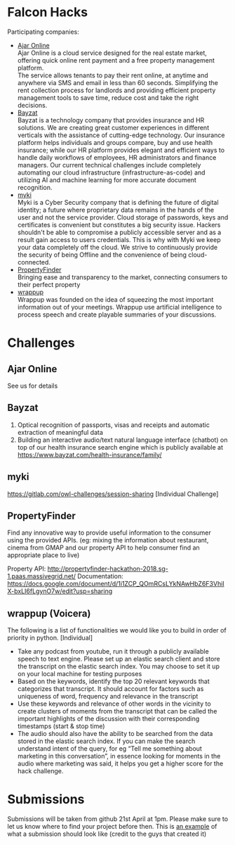 # Falcon Hacks
Participating companies:<br />
<ul>
  <li><a href='https://www.ajar.com.kw/en'>Ajar Online</a>
    <br />
    Ajar Online is a cloud service designed for the real estate market, offering quick online rent payment and a free property management platform. <br />
The service allows tenants to pay their rent online, at anytime and anywhere via SMS and email in less than 60 seconds. Simplifying the rent collection process for landlords and providing efficient property management tools to save time, reduce cost and take the right decisions.
  </li>
  <li><a href='https://www.bayzat.com/'>Bayzat</a><br />
  Bayzat is a technology company that provides insurance and HR solutions. We are creating great customer experiences in different verticals with the assistance of cutting-edge technology. Our insurance platform helps individuals and groups compare, buy and use health insurance; while our HR platform provides elegant and efficient ways to handle daily workflows of employees, HR administrators and finance managers. Our current technical challenges include completely automating our cloud infrastructure (infrastructure-as-code) and utilizing AI and machine learning for more accurate document recognition.
  </li>
  <li><a href='https://myki.co/'>myki</a> <br />
    Myki is a Cyber Security company that is defining the future of digital identity; a future where proprietary data remains in the hands of the user and not the service provider. 
Cloud storage of passwords, keys and certificates is convenient but constitutes a big security issue. Hackers shouldn't be able to compromise a publicly accessible server and as a result gain access to users credentials. 
This is why with Myki we keep your data completely off the cloud. We strive to continuously provide the security of being Offline and the convenience of being cloud-connected. 
  </li>
  <li><a href='https://www.propertyfinder.ae/'>PropertyFinder</a> <br />
    Bringing ease and transparency to the market, connecting consumers to their perfect property
  </li>
  <li><a href='https://wrappup.co/'>wrappup</a><br />    
Wrappup was founded on the idea of squeezing the most important information out of your meetings. Wrappup use artificial intelligence to process speech and create playable summaries of your discussions.
  </li>
  
 </ul>
 
 # Challenges
 ## Ajar Online
 See us for details
 
 ## Bayzat
 1. Optical recognition of passports, visas and receipts and automatic extraction of meaningful data
 2. Building an interactive audio/text natural language interface (chatbot) on top of our health insurance search engine which is publicly available at https://www.bayzat.com/health-insurance/family/
 
 ## myki
  https://gitlab.com/owl-challenges/session-sharing [Individual Challenge]
  
 ## PropertyFinder
 Find any innovative way to provide useful information to the consumer using the provided APIs. (eg: mixing the information about restaurant, cinema from GMAP and our property API to help consumer find an appropriate place to live)
 
 Property API: http://propertyfinder-hackathon-2018.sg-1.paas.massivegrid.net/
 Documentation: https://docs.google.com/document/d/1i1ZCP_QOmRCsLYkNAwHbZ6F3VhiIX-bxLI6fLgynO7w/edit?usp=sharing
 
 
 ## wrappup (Voicera) 
 The following is a list of functionalities we would like you to build in order of priority in python. [Individual]
 <ul>
  <li>
    Take any podcast from youtube, run it through a publicly available speech to text
engine. Please set up an elastic search client and store the transcript on the
elastic search index. You may choose to set it up on your local machine for
testing purposes
  </li>
  <li>
    Based on the keywords, identify the top 20 relevant keywords that categorizes
that transcript. It should account for factors such as uniqueness of word,
frequency and relevance in the transcript
  </li>
  <li>
    Use these keywords and relevance of other words in the vicinity to create
clusters of moments from the transcript that can be called the important
highlights of the discussion with their corresponding timestamps (start & stop
time)
  </li>
  <li>
    The audio should also have the ability to be searched from the data stored in the
elastic search index. If you can make the search understand intent of the query,
for eg “Tell me something about marketing in this conversation”, in essence
looking for moments in the audio where marketing was said, it helps you get a
higher score for the hack challenge.
  </li>
 </ul>
  
  # Submissions
  Submissions will be taken from github 21st April at 1pm. Please make sure to let us know where to find your project before then.
  This is <a href='https://github.com/hackathon-in-a-box/example-hackathon-submission' >an example</a> of what a submission should look like (credit to the guys that created it)
